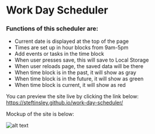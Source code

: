 # Work Day Scheduler

### Functions of this scheduler are: 
 * Current date is displayed at the top of the page
 * Times are set up in hour blocks from 9am-5pm
 * Add events or tasks in the time block
 * When user presses save, this will save to Local Storage 
 * When user reloads page, the saved data will be there
 * When time block is in the past, it will show as gray
 * When time block is in the future, it will show as green
 * When time block is current, it will show as red 


You can preview the site live by clicking the link below:
https://steftinsley.github.io/work-day-scheduler/


Mockup of the site is below:

![alt text](https://github.com/steftinsley/work-day-scheduler/blob/main/assets/05-third-party-apis-homework-demo.gif)
